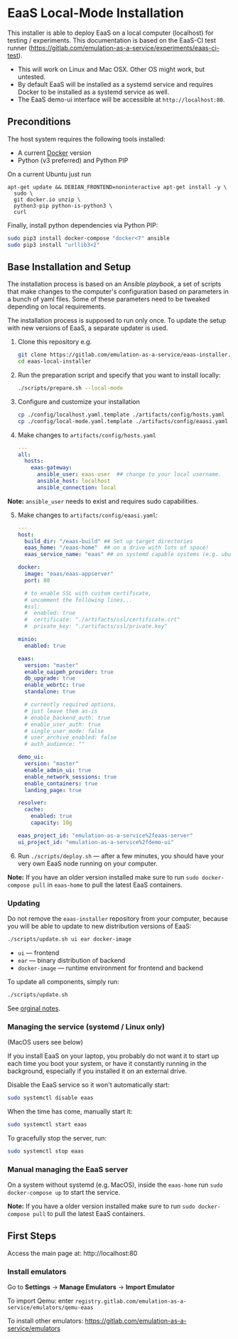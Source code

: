 # EaaS Local-Mode Installation

This installer is able to deploy EaaS on a local computer (localhost) for testing / experiments.  This documentation is based on the EaaS-CI test runner (https://gitlab.com/emulation-as-a-service/experiments/eaas-ci-test).  

- This will work on Linux and Mac OSX. Other OS might work, but untested.
- By default EaaS will be installed as a systemd service and requires Docker to be installed as a systemd service as well.
- The EaaS demo-ui interface will be accessible at `http://localhost:80`.

## Preconditions

The host system requires the following tools installed:

- A current [Docker](https://docs.docker.com/install/) version
- Python (v3 preferred) and Python PIP  

On a current Ubuntu just run
```
apt-get update && DEBIAN_FRONTEND=noninteractive apt-get install -y \
  sudo \
  git docker.io unzip \
  python3-pip python-is-python3 \
  curl
```

Finally, install python dependencies via Python PIP:
   ```bash
   sudo pip3 install docker-compose "docker<7" ansible
   sudo pip3 install "urllib3<2"
   ```
   
## Base Installation and Setup

The installation process is based on an Ansible *playbook*, a set of scripts that make changes to the computer's configuration based on parameters in a bunch of yaml files. Some of these parameters need to be tweaked depending on local requirements.

The installation process is supposed to run only once. To update the setup with new versions of EaaS, a separate updater is used.

1. Clone this repository e.g.
   ```bash
   git clone https://gitlab.com/emulation-as-a-service/eaas-installer.git eaas-local-installer
   cd eaas-local-installer
   ```

2. Run the preparation script and specify that you want to install locally:
	 ```bash
   ./scripts/prepare.sh --local-mode
   ```

3. Configure and customize your installation
   ```bash
   cp ./config/localhost.yaml.template ./artifacts/config/hosts.yaml
   cp ./config/local-mode.yaml.template ./artifacts/config/eaasi.yaml
   ```

4. Make changes to `artifacts/config/hosts.yaml`
     ```yaml
     ---
     all:
       hosts:
         eaas-gateway:
           ansible_user: eaas-user  ## change to your local username.
           ansible_host: localhost
           ansible_connection: local
     ```

**Note:** `ansible_user` needs to exist and requires sudo capabilities. 

5. Make changes to `artifacts/config/eaasi.yaml`:
    ```yaml
    ---
    host:
      build_dir: "/eaas-build" ## Set up target directories
      eaas_home: "/eaas-home"  ## on a drive with lots of space!
      eaas_service_name: "eaas" ## on systemd capable systems (e.g. ubuntu) a service unit will be created

    docker:
      image: "eaas/eaas-appserver"
      port: 80

      # to enable SSL with custom certificate,
      # uncomment the following lines...
      #ssl:
      #  enabled: true
      #  certificate: "./artifacts/ssl/certificate.crt"
      #  private_key: "./artifacts/ssl/private.key"

    minio:
      enabled: true

    eaas:
      version: "master"
      enable_oaipmh_provider: true
      db_upgrade: true
      enable_webrtc: true
      standalone: true

      # currently required options,
      # just leave them as-is
      # enable_backend_auth: true
      # enable_user_auth: true
      # single_user_mode: false
      # user_archive_enabled: false
      # auth_audience: ""

    demo_ui:
      version: "master"
      enable_admin_ui: true
      enable_network_sessions: true
      enable_containers: true
      landing_page: true

    resolver:
      cache:
        enabled: true
        capacity: 10g

    eaas_project_id: "emulation-as-a-service%2feaas-server"
    ui_project_id: "emulation-as-a-service%2fdemo-ui"

    ```
6. Run `./scripts/deploy.sh` — after a few minutes, you should have your very own EaaS node running on your computer.

**Note:** If you have an older version installed make sure to run `sudo docker-compose pull` in `eaas-home` to pull the latest EaaS containers. 

### Updating

Do not remove the `eaas-installer` repository from your computer, because you will be able to update to new distribution versions of EaaS: 

```sh
./scripts/update.sh ui ear docker-image
```

- `ui` — frontend
- `ear` — binary distribution of backend
- `docker-image` — runtime environment for frontend and backend

To update all components, simply run:
```sh
./scripts/update.sh
```

See [orginal notes](https://openslx.gitlab.io/eaasi-docs/install/setup.html#updating-eaasi).

### Managing the service (systemd / Linux only)

(MacOS users see below)

If you install EaaS on your laptop, you probably do not want it to start up each time you boot your system, or have it constantly running in the background, especially if you installed it on an external drive.

Disable the EaaS service so it won't automatically start:

```sh
sudo systemctl disable eaas
```

When the time has come, manually start it:

```sh
sudo systemctl start eaas
```

To gracefully stop the server, run:

```sh
sudo systemctl stop eaas
```

### Manual managing the EaaS server

On a system without systemd (e.g. MacOS), inside the `eaas-home` run `sudo docker-compose up` to start the service. 

**Note:** If you have a older version installed make sure to run `sudo docker-compose pull` to pull the latest EaaS containers.  


## First Steps

Access the main page at: http://localhost:80

### Install emulators

Go to **Settings** -> **Manage Emulators** -> **Import Emulator**

To import Qemu: enter ```registry.gitlab.com/emulation-as-a-service/emulators/qemu-eaas```

To install other emulators: https://gitlab.com/emulation-as-a-service/emulators 



